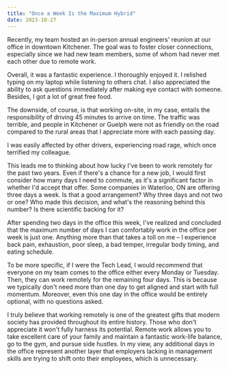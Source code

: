 ```yaml
---
title: "Once a Week Is the Maximum Hybrid"
date: 2023-10-27
---
```


Recently, my team hosted an in-person annual engineers' reunion at our office in downtown Kitchener. The goal was to foster closer connections, especially since we had new team members, some of whom had never met each other due to remote work.

Overall, it was a fantastic experience. I thoroughly enjoyed it. I relished typing on my laptop while listening to others chat. I also appreciated the ability to ask questions immediately after making eye contact with someone. Besides, I got a lot of great free food.

The downside, of course, is that working on-site, in my case, entails the responsibility of driving 45 minutes to arrive on time. The traffic was terrible, and people in Kitchener or Guelph were not as friendly on the road compared to the rural areas that I appreciate more with each passing day.

I was easily affected by other drivers, experiencing road rage, which once terrified my colleague. 

This leads me to thinking about how lucky I've been to work remotely for the past two years. Even if there's a chance for a new job, I would first consider how many days I need to commute, as it's a significant factor in whether I'd accept that offer. Some companies in Waterloo, ON are offering three days a week. Is that a good arrangement? Why three days and not two or one? Who made this decision, and what's the reasoning behind this number? Is there scientific backing for it?

After spending two days in the office this week, I've realized and concluded that the maximum number of days I can comfortably work in the office per week is just one. Anything more than that takes a toll on me – I experience back pain, exhaustion, poor sleep, a bad temper, irregular body timing, and eating schedule.

To be more specific, if I were the Tech Lead, I would recommend that everyone on my team comes to the office either every Monday or Tuesday. Then, they can work remotely for the remaining four days. This is because we typically don't need more than one day to get aligned and start with full momentum. Moreover, even this one day in the office would be entirely optional, with no questions asked.

I truly believe that working remotely is one of the greatest gifts that modern society has provided throughout its entire history. Those who don't appreciate it won't fully harness its potential. Remote work allows you to take excellent care of your family and maintain a fantastic work-life balance, go to the gym, and pursue side hustles. In my view, any additional days in the office represent another layer that employers lacking in management skills are trying to shift onto their employees, which is unnecessary.